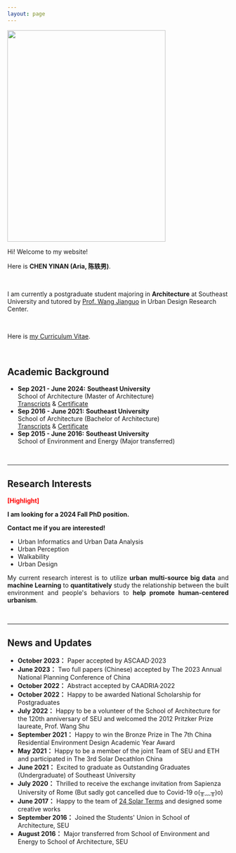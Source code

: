 ```yaml
---
layout: page
---
```


  
<img src="https://Ariachenyinan.github.io/chenyinan.jpg" class="floatpic" width="360" height="480">

Hi! Welcome to my website!

Here is **CHEN YINAN (Aria, 陈轶男)**.

<br>

I am currently a postgraduate student majoring in **Architecture** at Southeast University and tutored by [Prof. Wang Jianguo](https://arch.seu.edu.cn/jz_en/2019/1115/c41169a410116/page.htm) in Urban Design Research Center. 

<br>

Here is [my Curriculum Vitae](https://Ariachenyinan.github.io/file/CHENYINAN_CV.pdf).

<br>


## Academic Background

- **Sep 2021 - June 2024:** **Southeast University**<br>
  School of Architecture (Master of Architecture)<br>
  [Transcripts](https://Ariachenyinan.github.io/file/grades_master.pdf)  &  [Certificate](https://Ariachenyinan.github.io/file/certificate_master.pdf)
- **Sep 2016 - June 2021:** **Southeast University**<br>
  School of Architecture (Bachelor of Architecture)<br>
  [Transcripts](https://Ariachenyinan.github.io/file/grades_bachelor.pdf)  &  [Certificate](https://Ariachenyinan.github.io/file/certificate_bachelor.pdf)
- **Sep 2015 - June 2016:** **Southeast University**<br>
  School of Environment and Energy (Major transferred)

<br>

---

## Research Interests

**<font color='red'>[Highlight]</font>** 

**I am looking for a 2024 Fall PhD position.**

**Contact me if you are interested!**

- Urban Informatics and Urban Data Analysis
- Urban Perception
- Walkability
- Urban Design

<p style="text-align: justify;"> 
My current research interest is to utilize <strong>urban multi-source big data</strong> and <strong>machine Learning</strong> to <strong>quantitatively</strong> study the relationship between the built environment and people's behaviors to <strong>help promote human-centered urbanism</strong>.
</p>

<br>

---

## News and Updates

- **October 2023：**
  Paper accepted by ASCAAD·2023
- **June 2023：**
  Two full papers (Chinese) accepted by The 2023 Annual National Planning Conference of China
- **October 2022：**
  Abstract accepted by CAADRIA·2022
- **October 2022：**
  Happy to be awarded National Scholarship for Postgraduates 
- **July 2022：**
  Happy to be a volunteer of the School of Architecture for the 120th anniversary of SEU and welcomed the 2012 Pritzker Prize laureate, Prof. Wang Shu
- **September 2021：**
  Happy to win the Bronze Prize in The 7th China Residential Environment Design Academic Year Award
- **May 2021：**
  Happy to be a member of the joint Team of SEU and ETH and participated in The 3rd Solar Decathlon China
- **June 2021：**
  Excited to graduate as Outstanding Graduates (Undergraduate) of Southeast University 
- **July 2020：**
  Thrilled to receive the exchange invitation from Sapienza University of Rome (But sadly got cancelled due to Covid-19 o(╥﹏╥)o)
- **June 2017：**
  Happy to the team of [24 Solar Terms](https://mp.weixin.qq.com/s/zxQpjXAkqAJVWYL4Yds44g) and designed some creative works 
- **September 2016：**
  Joined the Students' Union in School of Architecture, SEU
- **August 2016：**
  Major transferred from School of Environment and Energy to School of Architecture, SEU

